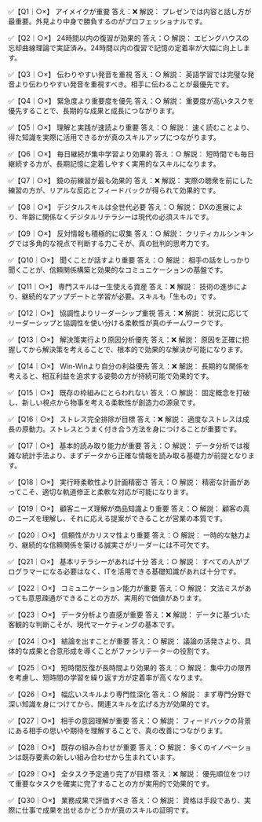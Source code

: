 ✅【Q1｜○×】
アイメイクが重要
答え：❌
解説： プレゼンでは内容と話し方が最重要。外見より中身で勝負するのがプロフェッショナルです。

✅【Q2｜○×】
24時間以内の復習が効果的
答え：○
解説： エビングハウスの忘却曲線理論で実証済み。24時間以内の復習で記憶の定着率が大幅に向上します。

✅【Q3｜○×】
伝わりやすい発音を重視
答え：○
解説： 英語学習では完璧な発音より伝わりやすい発音を重視すべき。相手に伝わることが最優先です。

✅【Q4｜○×】
緊急度より重要度を優先
答え：○
解説： 重要度が高いタスクを優先することで、長期的な成果と成長につながります。

✅【Q5｜○×】
理解と実践が速読より重要
答え：○
解説： 速く読むことより、得た知識を実際に活用できるかが真のスキルアップにつながります。

✅【Q6｜○×】
毎日継続が集中学習より効果的
答え：○
解説： 短時間でも毎日継続する方が、長期記憶に定着しやすく実用的なスキルになります。

✅【Q7｜○×】
鏡の前練習が最も効果的
答え：❌
解説： 実際の聴衆を前にした練習の方が、リアルな反応とフィードバックが得られて効果的です。

✅【Q8｜○×】
デジタルスキルは全世代必要
答え：○
解説： DXの進展により、年齢に関係なくデジタルリテラシーは現代の必須スキルです。

✅【Q9｜○×】
反対情報も積極的に収集
答え：○
解説： クリティカルシンキングでは多角的な視点で判断する力こそが、真の批判的思考力です。

✅【Q10｜○×】
聞くことが話すより重要
答え：○
解説： 相手の話をしっかり聞くことが、信頼関係構築と効果的なコミュニケーションの基盤です。

✅【Q11｜○×】
専門スキルは一生使える資産
答え：❌
解説： 技術の進歩により、継続的なアップデートと学習が必要。スキルも「生もの」です。

✅【Q12｜○×】
協調性よりリーダーシップ重視
答え：❌
解説： 状況に応じてリーダーシップと協調性を使い分ける柔軟性が真のチームワークです。

✅【Q13｜○×】
解決策実行より原因分析優先
答え：❌
解説： 原因を正確に把握してから解決策を考えることで、根本的で効果的な解決が可能になります。

✅【Q14｜○×】
Win-Winより自分の利益優先
答え：❌
解説： 長期的な関係を考えると、相互利益を追求する姿勢の方が持続可能で効果的です。

✅【Q15｜○×】
既存の枠組みにとらわれない
答え：○
解説： 固定概念を打破し、新しい視点から物事を考える柔軟性が創造力の源泉です。

✅【Q16｜○×】
ストレス完全排除が目標
答え：❌
解説： 適度なストレスは成長の原動力。ストレスとうまく付き合う方法を身につけることが重要です。

✅【Q17｜○×】
基本的読み取り能力が重要
答え：○
解説： データ分析では複雑な統計手法より、まずデータから正確な情報を読み取る基礎力が前提となります。

✅【Q18｜○×】
実行時柔軟性より計画精密さ
答え：○
解説： 精密な計画があってこそ、適切な軌道修正と柔軟な対応が可能になります。

✅【Q19｜○×】
顧客ニーズ理解が商品知識より重要
答え：○
解説： 顧客の真のニーズを理解し、それに応える提案ができることが営業の本質です。

✅【Q20｜○×】
信頼性がカリスマ性より重要
答え：○
解説： 一時的な魅力より、継続的な信頼関係を築ける誠実さがリーダーには不可欠です。

✅【Q21｜○×】
基本リテラシーがあれば十分
答え：○
解説： すべての人がプログラマーになる必要はなく、ITを活用できる基礎知識があれば十分です。

✅【Q22｜○×】
コミュニケーション能力が重要
答え：○
解説： 文法ミスがあっても意思疎通ができることの方が、実用的で価値があります。

✅【Q23｜○×】
データ分析より直感が重要
答え：❌
解説： データに基づいた客観的な判断こそが、現代マーケティングの基本です。

✅【Q24｜○×】
結論を出すことが重要
答え：○
解説： 議論の活発さより、具体的な成果と合意形成を導くことがファシリテーターの役割です。

✅【Q25｜○×】
短時間反復が長時間より効果的
答え：○
解説： 集中力の限界を考慮し、短時間の学習を繰り返す方が定着率が高くなります。

✅【Q26｜○×】
幅広いスキルより専門性深化
答え：○
解説： まず専門分野で深い知識を身につけてから、関連スキルを広げる方が効果的です。

✅【Q27｜○×】
相手の意図理解が重要
答え：○
解説： フィードバックの背景にある相手の思いや期待を理解することで、真の改善につながります。

✅【Q28｜○×】
既存の組み合わせが重要
答え：○
解説： 多くのイノベーションは既存要素の新しい組み合わせから生まれています。

✅【Q29｜○×】
全タスク予定通り完了が目標
答え：❌
解説： 優先順位をつけて重要なタスクを確実に完了することの方が実用的で効果的です。

✅【Q30｜○×】
業務成果で評価すべき
答え：○
解説： 資格は手段であり、実際に仕事で成果を出せるかどうかが真のスキルの証明です。